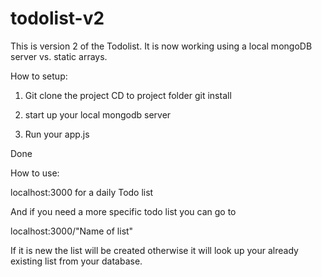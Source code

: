 # todolist-v2
This is version 2 of the Todolist. It is now working using a local mongoDB server vs. static arrays.


How to setup:

  1) Git clone the project
  CD to project folder
  git install
  
  2) start up your local mongodb server
  
  3) Run your app.js
  
  Done
  
How to use:

  localhost:3000 for a daily Todo list
  
  And if you need a more specific todo list you can go to
  
  localhost:3000/"Name of list"
  
  If it is new the list will be created otherwise it will look up your already existing list from your database.
